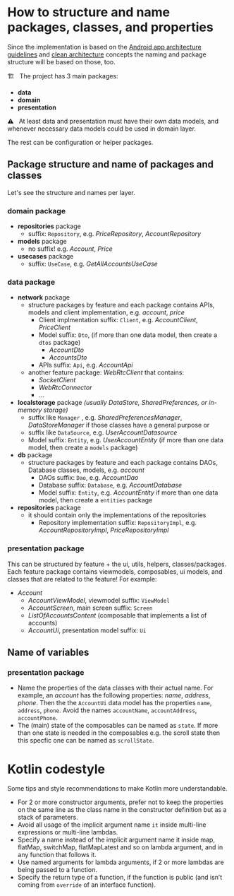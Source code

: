 # How to structure and name packages, classes, and properties
Since the implementation is based on the [Android app architecture guidelines](https://developer.android.com/topic/architecture) and [clean architecture](https://www.raywenderlich.com/3595916-clean-architecture-tutorial-for-android-getting-started) concepts
the naming and package structure will be based on those, too.

🏗️ &nbsp; The project has 3 main packages:
- **data**
- **domain**
- **presentation**

⚠️ &nbsp; At least data and presentation must have their own data models, and whenever necessary data models could be used in domain layer.

The rest can be configuration or helper packages.

## Package structure and name of packages and classes
Let's see the structure and names per layer.
### domain package
- **repositories** package
  - suffix: `Repository`, e.g. _PriceRepository_, _AccountRepository_
- **models** package
  - no suffix! e.g. _Account_, _Price_
- **usecases** package
  - suffix: `UseCase`, e.g. _GetAllAccountsUseCase_

### data package
- **network** package
  - structure packages by feature and each package contains APIs, models and client implementation, e.g. _account_, _price_
    - Client implmentation suffix: `Client`, e.g. _AccountClient_, _PriceClient_
    - Model suffix: `Dto`, (if more than one data model, then create a `dtos` package)
      - _AccountDto_
      - _AccountsDto_
    - APIs suffix: `Api`, e.g. _AccountApi_
  - another feature package: _WebRtcClient_ that contains:
    - _SocketClient_
    - _WebRtcConnector_
    - …
- **localstorage** package _(usually DataStore, SharedPreferences, or in-memory storage)_
  - suffix like `Manager` , e.g. _SharedPreferencesManager_, _DataStoreManager_ if those classes have a general purpose or
  - suffix like `DataSource`, e.g. _UserAccountDatasource_
  - Model suffix: `Entity`, e.g. _UserAccountEntity_ (if more than one data model, then create a `models` package)
- **db** package
  - structure packages by feature and each package contains DAOs, Database classes, models, e.g. _account_
    - DAOs suffix: `Dao`, e.g. _AccountDao_
    - Database suffix: `Database`, e.g. _AccountDatabase_
    - Model suffix: `Entity`, e.g. _AccountEntity_ if more than one data model, then create a `entities` package
- **repositories** package
  - it should contain only the implementations of the repositories
    - Repository implementation suffix: `RepositoryImpl`, e.g. _AccountRepositoryImpl_, _PriceRepositoryImpl_

### presentation package
This can be structured by feature + the ui, utils, helpers, classes/packages. Each feature package contains viewmodels, composables, ui models, and
classes that are related to the feature! For example:
- _Account_
  - _AccountViewModel_, viewmodel suffix: `ViewModel`
  - _AccountScreen_, main screen suffix: `Screen`
  - _ListOfAccountsContent_ (composable that implements a list of accounts)
  - _AccountUi_, presentation model suffix: `Ui`


## Name of variables
### presentation package
- Name the properties of the data classes with their actual name. For example, an _account_ has the following properties: _name_, _address_, _phone_. Then the the `AccountUi` data model has the properties `name`, `address`, `phone`. Avoid the names `accountName`, `accountAddress`, `accountPhone`.
- The (main) state of the composables can be named as `state`. If more than one state is needed in the composables e.g. the scroll state then this specfic one can be named as `scrollState`.


# Kotlin codestyle
Some tips and style recommendations to make Kotlin more understandable.
- For 2 or more constructor arguments, prefer not to keep the properties on the same line as the class name in the constructor definition but as a stack of parameters.
- Avoid all usage of the implicit argument name `it` inside multi-line expressions or multi-line lambdas.
- Specify a name instead of the implicit argument name it inside map, flatMap, switchMap, flatMapLatest and so on lambda argument, and in any function that follows it.
- Use named arguments for lambda arguments, if 2 or more lambdas are being passed to a function.
- Specify the return type of a function, if the function is public (and isn’t coming from `override` of an interface function).
